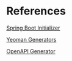 # References
[Spring Boot Initializer](https://start.spring.io/)

[Yeoman Generators](https://yeoman.io/)

[OpenAPI Generator](https://openapi-generator.tech/docs/generators)


